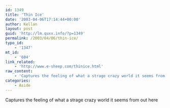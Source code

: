 ```yaml
---
id: 1349
title: 'Thin Ice'
date: '2003-04-06T17:14:44+00:00'
author: Kellan
layout: post
guid: 'http://lm.quxx.info/?p=1349'
permalink: /2003/04/06/thin-ice/
typo_id:
    - '1347'
mt_id:
    - '604'
link_related:
    - 'http://www.e-sheep.com/thinice.html'
raw_content:
    - 'Captures the feeling of what a strage crazy world it seems from out here'
categories:
    - Aside
---
```


Captures the feeling of what a strage crazy world it seems from out here